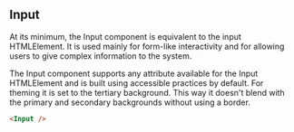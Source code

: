 ## Input

At its minimum, the Input component is equivalent to the input HTMLElement. It is used mainly for form-like interactivity and for allowing users to give complex information to the system. 

The Input component supports any attribute available for the Input HTMLElement and is built using accessible practices by default. For theming it is set to the tertiary background. This way it doesn't blend with the primary and secondary backgrounds without using a border.

```html
<Input />
```